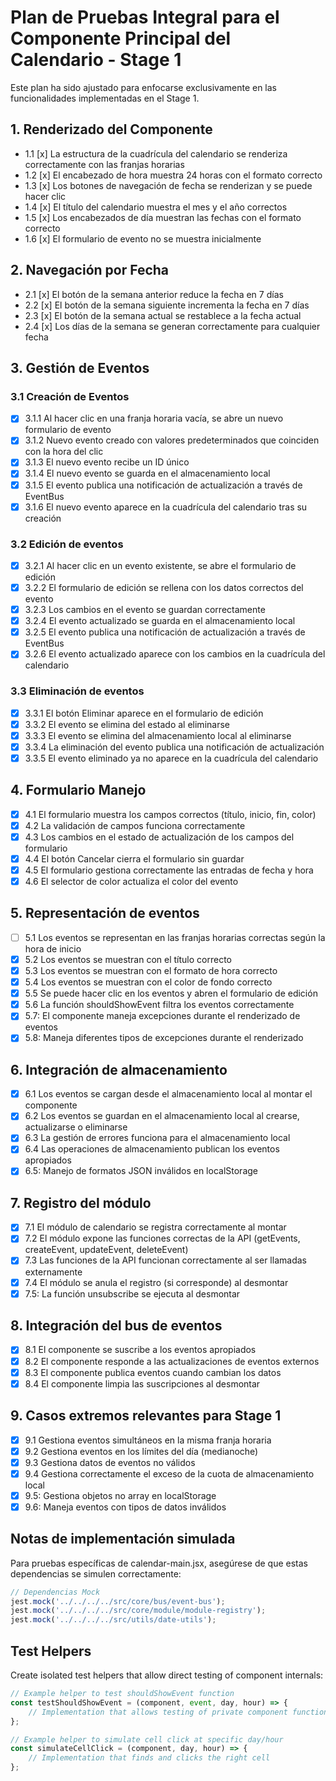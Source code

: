 # Plan de Pruebas Integral para el Componente Principal del Calendario - Stage 1

Este plan ha sido ajustado para enfocarse exclusivamente en las funcionalidades implementadas en el Stage 1.

## 1. Renderizado del Componente

- 1.1 [x] La estructura de la cuadrícula del calendario se renderiza correctamente con las franjas horarias
- 1.2 [x] El encabezado de hora muestra 24 horas con el formato correcto
- 1.3 [x] Los botones de navegación de fecha se renderizan y se puede hacer clic
- 1.4 [x] El título del calendario muestra el mes y el año correctos
- 1.5 [x] Los encabezados de día muestran las fechas con el formato correcto
- 1.6 [x] El formulario de evento no se muestra inicialmente

## 2. Navegación por Fecha

- 2.1 [x] El botón de la semana anterior reduce la fecha en 7 días
- 2.2 [x] El botón de la semana siguiente incrementa la fecha en 7 días
- 2.3 [x] El botón de la semana actual se restablece a la fecha actual
- 2.4 [x] Los días de la semana se generan correctamente para cualquier fecha

## 3. Gestión de Eventos

### 3.1 Creación de Eventos

- [x] 3.1.1 Al hacer clic en una franja horaria vacía, se abre un nuevo formulario de evento
- [x] 3.1.2 Nuevo evento creado con valores predeterminados que coinciden con la hora del clic
- [x] 3.1.3 El nuevo evento recibe un ID único
- [x] 3.1.4 El nuevo evento se guarda en el almacenamiento local
- [x] 3.1.5 El evento publica una notificación de actualización a través de EventBus
- [x] 3.1.6 El nuevo evento aparece en la cuadrícula del calendario tras su creación

### 3.2 Edición de eventos

- [x] 3.2.1 Al hacer clic en un evento existente, se abre el formulario de edición
- [x] 3.2.2 El formulario de edición se rellena con los datos correctos del evento
- [x] 3.2.3 Los cambios en el evento se guardan correctamente
- [x] 3.2.4 El evento actualizado se guarda en el almacenamiento local
- [x] 3.2.5 El evento publica una notificación de actualización a través de EventBus
- [x] 3.2.6 El evento actualizado aparece con los cambios en la cuadrícula del calendario

### 3.3 Eliminación de eventos

- [x] 3.3.1 El botón Eliminar aparece en el formulario de edición
- [x] 3.3.2 El evento se elimina del estado al eliminarse
- [x] 3.3.3 El evento se elimina del almacenamiento local al eliminarse
- [x] 3.3.4 La eliminación del evento publica una notificación de actualización
- [x] 3.3.5 El evento eliminado ya no aparece en la cuadrícula del calendario

## 4. Formulario Manejo

- [x] 4.1 El formulario muestra los campos correctos (título, inicio, fin, color)
- [x] 4.2 La validación de campos funciona correctamente
- [x] 4.3 Los cambios en el estado de actualización de los campos del formulario
- [x] 4.4 El botón Cancelar cierra el formulario sin guardar
- [x] 4.5 El formulario gestiona correctamente las entradas de fecha y hora
- [x] 4.6 El selector de color actualiza el color del evento

## 5. Representación de eventos

- [ ] 5.1 Los eventos se representan en las franjas horarias correctas según la hora de inicio
- [x] 5.2 Los eventos se muestran con el título correcto
- [x] 5.3 Los eventos se muestran con el formato de hora correcto
- [x] 5.4 Los eventos se muestran con el color de fondo correcto
- [x] 5.5 Se puede hacer clic en los eventos y abren el formulario de edición
- [x] 5.6 La función shouldShowEvent filtra los eventos correctamente
- [x] 5.7: El componente maneja excepciones durante el renderizado de eventos
- [x] 5.8: Maneja diferentes tipos de excepciones durante el renderizado

## 6. Integración de almacenamiento

- [x] 6.1 Los eventos se cargan desde el almacenamiento local al montar el componente
- [x] 6.2 Los eventos se guardan en el almacenamiento local al crearse, actualizarse o eliminarse
- [x] 6.3 La gestión de errores funciona para el almacenamiento local
- [x] 6.4 Las operaciones de almacenamiento publican los eventos apropiados
- [x] 6.5: Manejo de formatos JSON inválidos en localStorage

## 7. Registro del módulo

- [x] 7.1 El módulo de calendario se registra correctamente al montar
- [x] 7.2 El módulo expone las funciones correctas de la API (getEvents, createEvent, updateEvent, deleteEvent)
- [x] 7.3 Las funciones de la API funcionan correctamente al ser llamadas externamente
- [x] 7.4 El módulo se anula el registro (si corresponde) al desmontar
- [x] 7.5: La función unsubscribe se ejecuta al desmontar

## 8. Integración del bus de eventos

- [x] 8.1 El componente se suscribe a los eventos apropiados
- [x] 8.2 El componente responde a las actualizaciones de eventos externos
- [x] 8.3 El componente publica eventos cuando cambian los datos
- [x] 8.4 El componente limpia las suscripciones al desmontar

## 9. Casos extremos relevantes para Stage 1

- [x] 9.1 Gestiona eventos simultáneos en la misma franja horaria
- [x] 9.2 Gestiona eventos en los límites del día (medianoche)
- [x] 9.3 Gestiona datos de eventos no válidos
- [x] 9.4 Gestiona correctamente el exceso de la cuota de almacenamiento local
- [x] 9.5: Gestiona objetos no array en localStorage
- [x] 9.6: Maneja eventos con tipos de datos inválidos

## Notas de implementación simulada

Para pruebas específicas de calendar-main.jsx, asegúrese de que estas dependencias se simulen correctamente:
```javascript
// Dependencias Mock
jest.mock('../../../../src/core/bus/event-bus');
jest.mock('../../../../src/core/module/module-registry');
jest.mock('../../../../src/utils/date-utils');
```

## Test Helpers

Create isolated test helpers that allow direct testing of component internals:

```javascript
// Example helper to test shouldShowEvent function
const testShouldShowEvent = (component, event, day, hour) => {
    // Implementation that allows testing of private component function
};

// Example helper to simulate cell click at specific day/hour
const simulateCellClick = (component, day, hour) => {
    // Implementation that finds and clicks the right cell
};
```